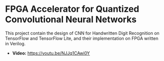 # FPGA Accelerator for Quantized Convolutional Neural Networks

This project contain the design of CNN for Handwritten Digit Recognition on TensorFlow and TensorFlow Lite,  and their implementation on FPGA written in Verilog.


- **Video:** https://youtu.be/NJJq1CAwi0Y
